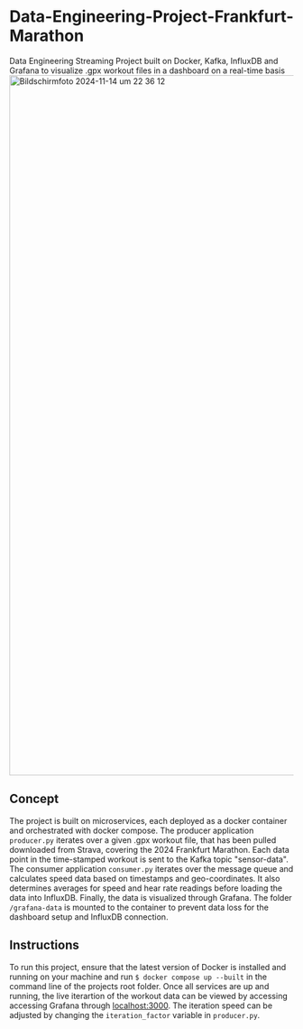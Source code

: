 # Data-Engineering-Project-Frankfurt-Marathon
Data Engineering Streaming Project built on Docker, Kafka, InfluxDB and Grafana to visualize .gpx workout files in a dashboard on a real-time basis
<img width="1240" alt="Bildschirmfoto 2024-11-14 um 22 36 12" src="https://github.com/user-attachments/assets/92365285-f9dc-4620-b340-c3a4727cac18">

## Concept
The project is built on microservices, each deployed as a docker container and orchestrated with docker compose. The producer application `producer.py` iterates over a given .gpx workout file, that has been pulled downloaded from Strava, covering the 2024 Frankfurt Marathon. Each data point in the time-stamped workout is sent to the Kafka topic "sensor-data". The consumer application `consumer.py` iterates over the message queue and calculates speed data based on timestamps and geo-coordinates. It also determines averages for speed and hear rate readings before loading the data into InfluxDB. Finally, the data is visualized through Grafana. The folder `/grafana-data` is mounted to the container to prevent data loss for the dashboard setup and InfluxDB connection.

## Instructions
To run this project, ensure that the latest version of Docker is installed and running on your machine and run `$ docker compose up --built` in the command line of the projects root folder. Once all services are up and running, the live iterartion of the workout data can be viewed by accessing accessing Grafana through [localhost:3000](http://localhost:3000/). The iteration speed can be adjusted by changing the `iteration_factor` variable in `producer.py`.
